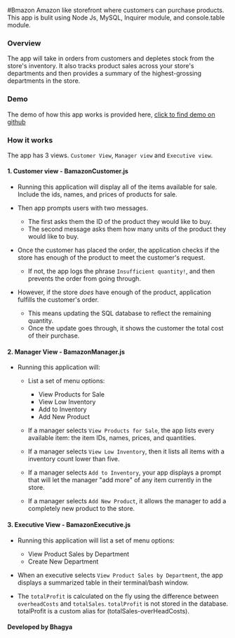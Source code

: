 #Bmazon 
Amazon like storefront where customers can purchase products. This app is bulit using Node Js, MySQL, Inquirer module, and console.table module. 

### Overview

The app will take in orders from customers and depletes stock from the store's inventory. It also tracks product sales across your store's departments and then provides a summary of the highest-grossing departments in the store. 



### Demo

The demo of how this app works is provided here, [click to find demo on github](https://github.com/bhagya88/bamazon/blob/master/BamazonDemo.mp4)

### How it works

The app has  3 views. `Customer View`, `Manager view` and `Executive view`. 

#### 1. Customer view - BamazonCustomer.js


 * Running this application will display all of the items available for sale. Include the ids, names, and prices of products for sale.

 * Then app prompts users with two messages. 
	* The first asks them the ID of the product they would like to buy. 
	* The second message asks them how many units of the product they would like to buy.

* Once the customer has placed the order, the application checks if the store has enough of the product to meet the customer's request. 
	* If not, the app logs the phrase `Insufficient quantity!`, and then prevents the order from going through.

* However, if the store *does* have enough of the product, application fulfills the customer's order. 
	* This means updating the SQL database to reflect the remaining quantity.
	* Once the update goes through, it shows the customer the total cost of their purchase.



#### 2. Manager View - BamazonManager.js

* Running this application will:

	* List a set of menu options: 
		* View Products for Sale 
		* View Low Inventory
		* Add to Inventory
		* Add New Product

	* If a manager selects `View Products for Sale`, the app lists every available item: the item IDs, names, prices, and quantities.

	* If a manager selects `View Low Inventory`, then it lists all items with a inventory count lower than five.

	* If a manager selects `Add to Inventory`, your app displays a prompt that will let the manager "add more" of any item currently in the store. 

	* If a manager selects `Add New Product`, it allows the manager to add a completely new product to the store.



#### 3. Executive View - BamazonExecutive.js


* Running this application will list a set of menu options: 
	* View Product Sales by Department 
	* Create New Department

* When an executive selects `View Product Sales by Department`, the app displays a summarized table in their terminal/bash window. 


* The `totalProfit` is calculated on the fly using the difference between `overheadCosts` and `totalSales`. `totalProfit` is not stored in the database. totalProfit is a custom alias for (totalSales-overHeadCosts). 


#### Developed by Bhagya